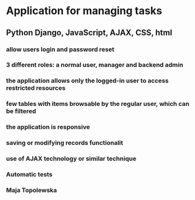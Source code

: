 # Application for managing tasks

## Python Django, JavaScript, AJAX,  CSS, html

### allow users login and password reset
### 3 different roles: a normal user, manager and backend admin 
### the application allows only the logged-in user to access restricted resources
### few tables with items browsable by the regular user, which can be filtered 
### the application is responsive
### saving or modifying records functionalit
### use of AJAX technology or similar technique
### Automatic tests
###
### Maja Topolewska
